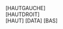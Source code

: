 <div class="container">
    <div class="row-fluid">
        <div class="span6">
            [HAUTGAUCHE]
        </div>
        <div class="span6">
            [HAUTDROIT]
        </div>
    </div>
    <div class="row-fluid">
        <div class="span12">
            [HAUT]
            [DATA]
            [BAS]
        </div>
    </div>
</div>
